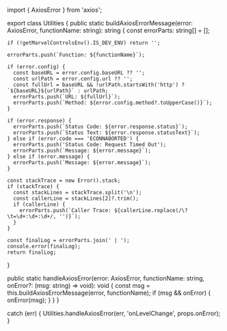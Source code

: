 import { AxiosError } from 'axios';

export class Utilities {
  public static buildAxiosErrorMessage(error: AxiosError, functionName: string): string {
    const errorParts: string[] = [];

    if (!getMarvelControlsEnv().IS_DEV_ENV) return '';

    errorParts.push(`Function: ${functionName}`);

    if (error.config) {
      const baseURL = error.config.baseURL ?? '';
      const urlPath = error.config.url ?? '';
      const fullUrl = baseURL && !urlPath.startsWith('http') ? `${baseURL}${urlPath}` : urlPath;
      errorParts.push(`URL: ${fullUrl}`);
      errorParts.push(`Method: ${error.config.method?.toUpperCase()}`);
    }

    if (error.response) {
      errorParts.push(`Status Code: ${error.response.status}`);
      errorParts.push(`Status Text: ${error.response.statusText}`);
    } else if (error.code === 'ECONNABORTED') {
      errorParts.push('Status Code: Request Timed Out');
      errorParts.push(`Message: ${error.message}`);
    } else if (error.message) {
      errorParts.push(`Message: ${error.message}`);
    }

    const stackTrace = new Error().stack;
    if (stackTrace) {
      const stackLines = stackTrace.split('\n');
      const callerLine = stackLines[2]?.trim();
      if (callerLine) {
        errorParts.push(`Caller Trace: ${callerLine.replace(/\?\t=\d+:\d+:\d+/, '')}`);
      }
    }

    const finalLog = errorParts.join(' | ');
    console.error(finalLog);
    return finalLog;
  }

  public static handleAxiosError(error: AxiosError, functionName: string, onError?: (msg: string) => void): void {
    const msg = this.buildAxiosErrorMessage(error, functionName);
    if (msg && onError) {
      onError(msg);
    }
  }
}


catch (err) {
  Utilities.handleAxiosError(err, 'onLevelChange', props.onError);
}